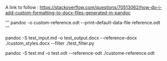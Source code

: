 A link to follow : https://stackoverflow.com/questions/70513062/how-do-i-add-custom-formatting-to-docx-files-generated-in-pandoc

'''
pandoc -o custom-reference.odt --print-default-data-file reference.odt
'''

pandoc -S test_input.md -o test_output.docx --reference-docx ./custom_styles.docx --filter ./test_filter.py

pandoc -S test.md -o test.odt --reference-odt ./custome-reference.odt